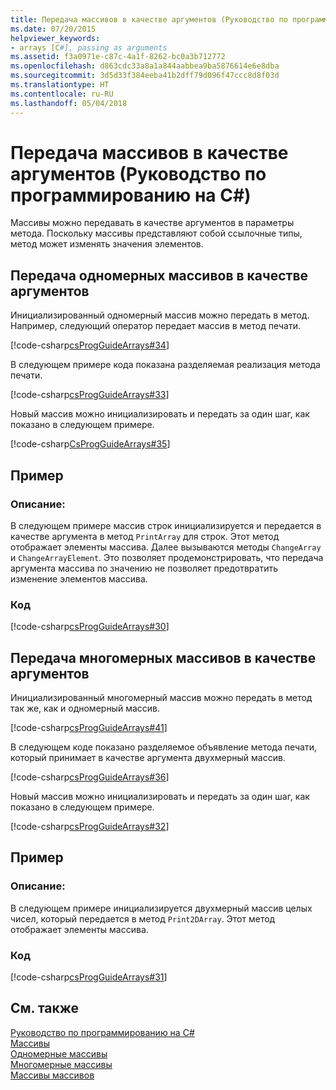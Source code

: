 ```yaml
---
title: Передача массивов в качестве аргументов (Руководство по программированию на C#)
ms.date: 07/20/2015
helpviewer_keywords:
- arrays [C#], passing as arguments
ms.assetid: f3a0971e-c87c-4a1f-8262-bc0a3b712772
ms.openlocfilehash: d863cdc33a8a1a844aabbea9ba5876614e6e8dba
ms.sourcegitcommit: 3d5d33f384eeba41b2dff79d096f47ccc8d8f03d
ms.translationtype: HT
ms.contentlocale: ru-RU
ms.lasthandoff: 05/04/2018
---
```

# <a name="passing-arrays-as-arguments-c-programming-guide"></a>Передача массивов в качестве аргументов (Руководство по программированию на C#)
Массивы можно передавать в качестве аргументов в параметры метода. Поскольку массивы представляют собой ссылочные типы, метод может изменять значения элементов.  
  
## <a name="passing-single-dimensional-arrays-as-arguments"></a>Передача одномерных массивов в качестве аргументов  
 Инициализированный одномерный массив можно передать в метод. Например, следующий оператор передает массив в метод печати.  
  
 [!code-csharp[csProgGuideArrays#34](../../../csharp/programming-guide/arrays/codesnippet/CSharp/passing-arrays-as-arguments_1.cs)]  
  
 В следующем примере кода показана разделяемая реализация метода печати.  
  
 [!code-csharp[csProgGuideArrays#33](../../../csharp/programming-guide/arrays/codesnippet/CSharp/passing-arrays-as-arguments_2.cs)]  
  
 Новый массив можно инициализировать и передать за один шаг, как показано в следующем примере.  
  
 [!code-csharp[CsProgGuideArrays#35](../../../csharp/programming-guide/arrays/codesnippet/CSharp/passing-arrays-as-arguments_3.cs)]  
  
## <a name="example"></a>Пример  
  
### <a name="description"></a>Описание:  
 В следующем примере массив строк инициализируется и передается в качестве аргумента в метод `PrintArray` для строк. Этот метод отображает элементы массива. Далее вызываются методы `ChangeArray` и `ChangeArrayElement`. Это позволяет продемонстрировать, что передача аргумента массива по значению не позволяет предотвратить изменение элементов массива.  
  
### <a name="code"></a>Код  
 [!code-csharp[csProgGuideArrays#30](../../../csharp/programming-guide/arrays/codesnippet/CSharp/passing-arrays-as-arguments_4.cs)]  
  
## <a name="passing-multidimensional-arrays-as-arguments"></a>Передача многомерных массивов в качестве аргументов  
 Инициализированный многомерный массив можно передать в метод так же, как и одномерный массив.  
  
 [!code-csharp[csProgGuideArrays#41](../../../csharp/programming-guide/arrays/codesnippet/CSharp/passing-arrays-as-arguments_5.cs)]  
  
 В следующем коде показано разделяемое объявление метода печати, который принимает в качестве аргумента двухмерный массив.  
  
 [!code-csharp[csProgGuideArrays#36](../../../csharp/programming-guide/arrays/codesnippet/CSharp/passing-arrays-as-arguments_6.cs)]  
  
 Новый массив можно инициализировать и передать за один шаг, как показано в следующем примере.  
  
 [!code-csharp[csProgGuideArrays#32](../../../csharp/programming-guide/arrays/codesnippet/CSharp/passing-arrays-as-arguments_7.cs)]  
  
## <a name="example"></a>Пример  
  
### <a name="description"></a>Описание:  
 В следующем примере инициализируется двухмерный массив целых чисел, который передается в метод `Print2DArray`. Этот метод отображает элементы массива.  
  
### <a name="code"></a>Код  
 [!code-csharp[csProgGuideArrays#31](../../../csharp/programming-guide/arrays/codesnippet/CSharp/passing-arrays-as-arguments_8.cs)]  
  
## <a name="see-also"></a>См. также  
 [Руководство по программированию на C#](../../../csharp/programming-guide/index.md)  
 [Массивы](../../../csharp/programming-guide/arrays/index.md)  
 [Одномерные массивы](../../../csharp/programming-guide/arrays/single-dimensional-arrays.md)  
 [Многомерные массивы](../../../csharp/programming-guide/arrays/multidimensional-arrays.md)  
 [Массивы массивов](../../../csharp/programming-guide/arrays/jagged-arrays.md)
